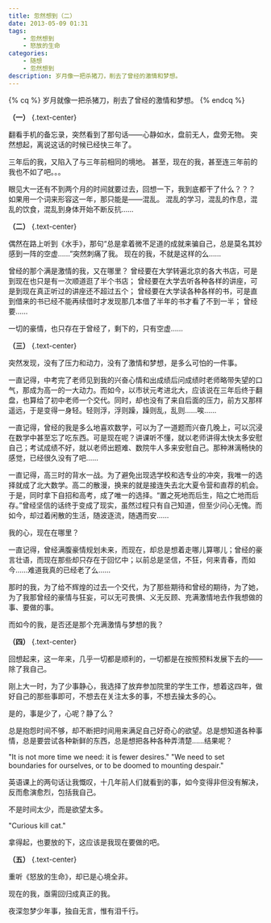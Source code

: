 ```yaml
---
title: 忽然想到（二）
date: 2013-05-09 01:31
tags:
    - 忽然想到
    - 怒放的生命
categories:
    - 随想
    - 忽然想到
description: 岁月像一把杀猪刀，削去了曾经的激情和梦想。
---
```


{% cq %}
岁月就像一把杀猪刀，削去了曾经的激情和梦想。
{% endcq %}

**（一）** {.text-center}

翻看手机的备忘录，突然看到了那句话——心静如水，盘前无人，盘旁无物。
突然想起，离说这话的时候已经快三年了。

三年后的我，又陷入了与三年前相同的境地。
甚至，现在的我，甚至连三年前的我也不如了吧。。。

眼见大一还有不到两个月的时间就要过去，回想一下，我到底都干了什么？？？
如果用一个词来形容这一年，那只能是——混乱。
混乱的学习，混乱的作息，混乱的饮食，混乱到身体开始不断反抗……


**（二）** {.text-center}

偶然在路上听到《水手》，那句“总是拿着微不足道的成就来骗自己，总是莫名其妙感到一阵的空虚……”突然刺痛了我。
现在的我，不就是这样的么……

曾经的那个满是激情的我，又在哪里？
曾经要在大学转遍北京的各大书店，可是到现在也只是有一次顺道逛了半个书店；
曾经要在大学去听各种各样的讲座，可是到现在真正听过的讲座还不超过五个；
曾经要在大学读各种各样的书，可是直到借来的书已经不能再续借时才发现那几本借了半年的书才看了不到一半；
曾经要……

一切的豪情，也只存在于曾经了，剩下的，只有空虚……


**（三）** {.text-center}

突然发现，没有了压力和动力，没有了激情和梦想，是多么可怕的一件事。

一直记得，中考完了老师见到我的兴奋心情和出成绩后问成绩时老师略带失望的口气，那成为高一的一大动力。而如今，以市状元考进北大，应该说在三年后终于翻盘，也算给了初中老师一个交代。同时，却也没有了来自后面的压力，前方又那样遥远，于是变得一身轻。轻则浮，浮则躁，躁则乱，乱则……唉……

一直记得，曾经的我是多么地喜欢数学，可以为了一道题而兴奋几晚上，可以沉浸在数学中甚至忘了吃东西。可是现在呢？讲课听不懂，就以老师讲得太快太多安慰自己；考试成绩不好，就以老师出题难、数院牛人多来安慰自己。那种淋漓畅快的感觉，已经很久没有了吧……

一直记得，高三时的背水一战。为了避免出现选学校和选专业的冲突，我唯一的选择就成了北大数学。高二的散漫，换来的就是接连失去北大夏令营和直荐的机会。于是，同时拿下自招和高考，成了唯一的选择。“置之死地而后生，陷之亡地而后存。”曾经坚信的话终于变成了现实，虽然过程只有自己知道，但至少问心无愧。而如今，却过着闲散的生活，随波逐流，随遇而安……

我的心，现在在哪里？

一直记得，曾经满腹豪情规划未来，而现在，却总是想着走哪儿算哪儿；曾经的豪言壮语，而现在那些却只存在于回忆中；以前总是坚信，不狂，何来青春，而如今……难道我真的已经老了么……

那时的我，为了给不辉煌的过去一个交代，为了那些期待和曾经的期待，为了她，为了我那曾经的豪情与狂妄，可以无可畏惧、义无反顾、充满激情地去作我想做的事、要做的事。

而如今的我，是否还是那个充满激情与梦想的我？


**（四）** {.text-center}

回想起来，这一年来，几乎一切都是顺利的，一切都是在按照预料发展下去的——除了我自己。

刚上大一时，为了少事静心，我选择了放弃参加院里的学生工作，想着这四年，做好自己的那些事即可，不想去在关注太多的事，不想去操太多的心。

是的，事是少了，心呢？静了么？

总是抱怨时间不够，却不断把时间用来满足自己好奇心的欲望。总是想知道各种事情，总是要尝试各种新鲜的东西，总是想把各种各种弄清楚……结果呢？

"It is not more time we need: it is fewer desires."
"We need to set boundaries for ourselves, or to be doomed to mounting despair."

英语课上的两句话让我慨叹，十几年前人们就看到的事，如今变得非但没有解决，反而愈演愈烈，包括我自己。

不是时间太少，而是欲望太多。

"Curious kill cat."

拿得起，也要放的下，这应该是我现在要做的吧。


**（五）** {.text-center}

重听《怒放的生命》，却已是心境全非。

现在的我，亟需回归成真正的我。

夜深忽梦少年事，独自无言，惟有泪千行。
